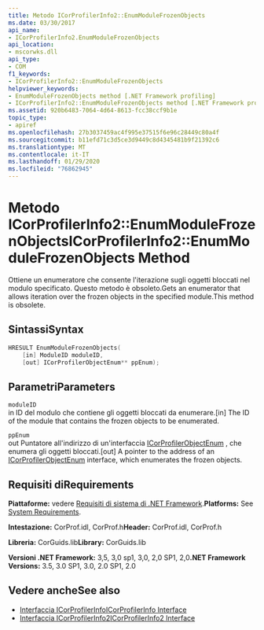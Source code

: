 ```yaml
---
title: Metodo ICorProfilerInfo2::EnumModuleFrozenObjects
ms.date: 03/30/2017
api_name:
- ICorProfilerInfo2.EnumModuleFrozenObjects
api_location:
- mscorwks.dll
api_type:
- COM
f1_keywords:
- ICorProfilerInfo2::EnumModuleFrozenObjects
helpviewer_keywords:
- EnumModuleFrozenObjects method [.NET Framework profiling]
- ICorProfilerInfo2::EnumModuleFrozenObjects method [.NET Framework profiling]
ms.assetid: 920b6483-7064-4d64-8613-fcc38ccf9b1e
topic_type:
- apiref
ms.openlocfilehash: 27b3037459ac4f995e37515f6e96c28449c80a4f
ms.sourcegitcommit: b11efd71c3d5ce3d9449c8d4345481b9f21392c6
ms.translationtype: MT
ms.contentlocale: it-IT
ms.lasthandoff: 01/29/2020
ms.locfileid: "76862945"
---
```

# <a name="icorprofilerinfo2enummodulefrozenobjects-method"></a><span data-ttu-id="b2080-102">Metodo ICorProfilerInfo2::EnumModuleFrozenObjects</span><span class="sxs-lookup"><span data-stu-id="b2080-102">ICorProfilerInfo2::EnumModuleFrozenObjects Method</span></span>
<span data-ttu-id="b2080-103">Ottiene un enumeratore che consente l'iterazione sugli oggetti bloccati nel modulo specificato. Questo metodo è obsoleto.</span><span class="sxs-lookup"><span data-stu-id="b2080-103">Gets an enumerator that allows iteration over the frozen objects in the specified module.This method is obsolete.</span></span>  
  
## <a name="syntax"></a><span data-ttu-id="b2080-104">Sintassi</span><span class="sxs-lookup"><span data-stu-id="b2080-104">Syntax</span></span>  
  
```cpp  
HRESULT EnumModuleFrozenObjects(  
    [in] ModuleID moduleID,  
    [out] ICorProfilerObjectEnum** ppEnum);  
```  
  
## <a name="parameters"></a><span data-ttu-id="b2080-105">Parametri</span><span class="sxs-lookup"><span data-stu-id="b2080-105">Parameters</span></span>  
 `moduleID`  
 <span data-ttu-id="b2080-106">in ID del modulo che contiene gli oggetti bloccati da enumerare.</span><span class="sxs-lookup"><span data-stu-id="b2080-106">[in] The ID of the module that contains the frozen objects to be enumerated.</span></span>  
  
 `ppEnum`  
 <span data-ttu-id="b2080-107">out Puntatore all'indirizzo di un'interfaccia [ICorProfilerObjectEnum](icorprofilerobjectenum-interface.md) , che enumera gli oggetti bloccati.</span><span class="sxs-lookup"><span data-stu-id="b2080-107">[out] A pointer to the address of an [ICorProfilerObjectEnum](icorprofilerobjectenum-interface.md) interface, which enumerates the frozen objects.</span></span>  
  
## <a name="requirements"></a><span data-ttu-id="b2080-108">Requisiti di</span><span class="sxs-lookup"><span data-stu-id="b2080-108">Requirements</span></span>  
 <span data-ttu-id="b2080-109">**Piattaforme:** vedere [Requisiti di sistema di .NET Framework](../../../../docs/framework/get-started/system-requirements.md).</span><span class="sxs-lookup"><span data-stu-id="b2080-109">**Platforms:** See [System Requirements](../../../../docs/framework/get-started/system-requirements.md).</span></span>  
  
 <span data-ttu-id="b2080-110">**Intestazione:** CorProf.idl, CorProf.h</span><span class="sxs-lookup"><span data-stu-id="b2080-110">**Header:** CorProf.idl, CorProf.h</span></span>  
  
 <span data-ttu-id="b2080-111">**Libreria:** CorGuids.lib</span><span class="sxs-lookup"><span data-stu-id="b2080-111">**Library:** CorGuids.lib</span></span>  
  
 <span data-ttu-id="b2080-112">**Versioni .NET Framework:** 3,5, 3,0 sp1, 3,0, 2,0 SP1, 2,0</span><span class="sxs-lookup"><span data-stu-id="b2080-112">**.NET Framework Versions:** 3.5, 3.0 SP1, 3.0, 2.0 SP1, 2.0</span></span>  
  
## <a name="see-also"></a><span data-ttu-id="b2080-113">Vedere anche</span><span class="sxs-lookup"><span data-stu-id="b2080-113">See also</span></span>

- [<span data-ttu-id="b2080-114">Interfaccia ICorProfilerInfo</span><span class="sxs-lookup"><span data-stu-id="b2080-114">ICorProfilerInfo Interface</span></span>](icorprofilerinfo-interface.md)
- [<span data-ttu-id="b2080-115">Interfaccia ICorProfilerInfo2</span><span class="sxs-lookup"><span data-stu-id="b2080-115">ICorProfilerInfo2 Interface</span></span>](icorprofilerinfo2-interface.md)
